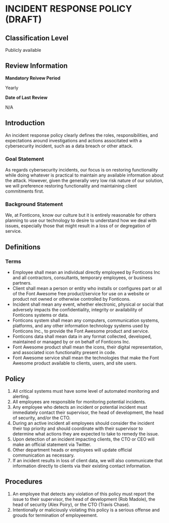 # INCIDENT RESPONSE POLICY (DRAFT)

## Classification Level
Publicly available

## Review Information

__Mandatory Reivew Period__

Yearly

__Date of Last Review__

N/A

## Introduction

An incident response policy clearly defines the roles, responsibilities, and expectations around investigations and actions
associtated with a cybersecurity incident, such as a data breach or other attack.

### Goal Statement

As regards cybersecurity incidents, our focus is on restoring functionality while doing whatever is practical to maintain 
any available information about the attack. However, given the generally very low risk nature of our solution, we will
preference restoring functionality and maintaining client commitments first.

### Background Statement 

We, at Fonticons, know our culture but it is entirely reasonable for others planning to use our technology to desire to 
understand how we deal with issues, especially those that might result in a loss of or degregation of service.

## Definitions 

### Terms

* Employee shall mean an individual directly employeed by Fonticons Inc and all contractors, consultants, temporary employees, or business partners.
* Client shall mean a person or entity who installs or configures part or all of the Font Awesome free product/service for use on a website or product not owned or otherwise controlled by Fonticons.
* Incident shall mean any event, whether electronic, physical or social that adversely impacts the confidentiality, integrity or availability of Fonticons systems or data.
* Fonticons system shall mean any computers, communication systems, platforms, and any other information technology systems used by Fonticons Inc., to provide the Font Awesome product and service.
* Fonticons data shall mean data in any format collected, developed, maintained or managed by or on behalf of Fonticons Inc.
* Font Awesome product shall mean the icons, their digital representation, and associated icon functionality present in code.
* Font Awesome service shall mean the technologies that make the Font Awesome product available to clients, users, and site users.

## Policy 

1. All critical systems must have some level of automated monitoring and alerting.
1. All employees are responsible for monitoring potential incidents.
1. Any employee who detects an incident or potential incident must immediately contact their supervisor, the head of development, the head of security, and/or the CTO.
1. During an active incident all employees should consider the incident their top priority and should coordinate with their supervisor to determine what actions they are expected to take to remedy the issue.
1. Upon detection of an incident impacting clients, the CTO or CEO will make an official statement via Twitter.
1. Other department heads or employees will update official communication as necessary.
1. If an incident results in loss of client data, we will also communicate that information directly to clients via their existing contact information.

## Procedures

1. An employee that detects any violation of this policy must report the issue to their supervisor, the head of development (Rob Madole), the head of security (Alex Poiry), or the CTO (Travis Chase).
1. Intentionally or maliciously violating this policy is a serious offense and grouds for termination of employeement.